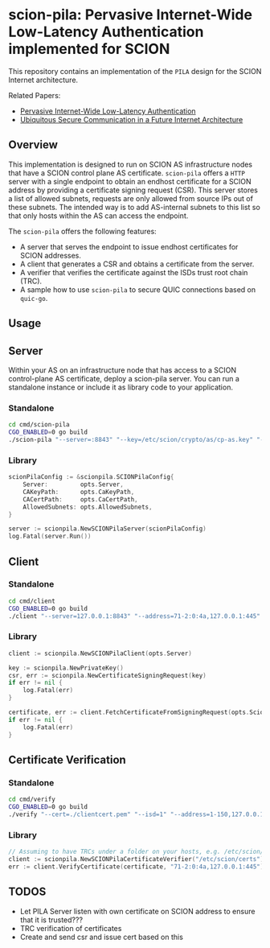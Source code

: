 # scion-pila: Pervasive Internet-Wide Low-Latency Authentication implemented for SCION
This repository contains an implementation of the `PILA` design for the SCION Internet architecture. 

Related Papers:
- [Pervasive Internet-Wide Low-Latency Authentication](https://netsec.ethz.ch/publications/papers/kraehenbuehl2021pila.pdf)
- [Ubiquitous Secure Communication in a Future Internet Architecture](https://link.springer.com/article/10.1007/s42979-022-01234-6)

## Overview
This implementation is designed to run on SCION AS infrastructure nodes that have a SCION control plane AS certificate. `scion-pila` offers a `HTTP` server with a single endpoint to obtain an endhost certificate for a SCION address by providing a certificate signing request (CSR). This server stores a list of allowed subnets, requests are only allowed from source IPs out of these subnets. The intended way is to add AS-internal subnets to this list so that only hosts within the AS can access the endpoint. 

The `scion-pila` offers the following features:
- A server that serves the endpoint to issue endhost certificates for SCION addresses.
- A client that generates a CSR and obtains a certificate from the server.
- A verifier that verifies the certificate against the ISDs trust root chain (TRC).
- A sample how to use `scion-pila` to secure QUIC connections based on `quic-go`.

## Usage

## Server
Within your AS on an infrastructure node that has access to a SCION control-plane AS certificate, deploy a scion-pila server. You can run a standalone instance or include it as library code to your application.

### Standalone
```sh
cd cmd/scion-pila
CGO_ENABLED=0 go build
./scion-pila "--server=:8843" "--key=/etc/scion/crypto/as/cp-as.key" "--cert=/etc/scion/crypto/as/ISDX-ASY.pem"
```

### Library
```go
scionPilaConfig := &scionpila.SCIONPilaConfig{
    Server:         opts.Server,
    CAKeyPath:      opts.CaKeyPath,
    CACertPath:     opts.CaCertPath,
    AllowedSubnets: opts.AllowedSubnets,
}

server := scionpila.NewSCIONPilaServer(scionPilaConfig)
log.Fatal(server.Run())
```

## Client

### Standalone
```sh
cd cmd/client
CGO_ENABLED=0 go build
./client "--server=127.0.0.1:8843" "--address=71-2:0:4a,127.0.0.1:445" "--trcs=/etc/scion/certs"
```

### Library
```go
client := scionpila.NewSCIONPilaClient(opts.Server)

key := scionpila.NewPrivateKey()
csr, err := scionpila.NewCertificateSigningRequest(key)
if err != nil {
    log.Fatal(err)
}

certificate, err := client.FetchCertificateFromSigningRequest(opts.ScionAddress, csr)
if err != nil {
    log.Fatal(err)
}


```

## Certificate Verification

### Standalone
```sh
cd cmd/verify
CGO_ENABLED=0 go build
./verify "--cert=./clientcert.pem" "--isd=1" "--address=1-150,127.0.0.1:445"
```

### Library
```go
// Assuming to have TRCs under a folder on your hosts, e.g. /etc/scion/certs
client := scionpila.NewSCIONPilaCertificateVerifier("/etc/scion/certs") 
err := client.VerifyCertificate(certificate, "71-2:0:4a,127.0.0.1:445")
```

## TODOS
- Let PILA Server listen with own certificate on SCION address to ensure that it is trusted???
- TRC verification of certificates
- Create and send csr and issue cert based on this 
